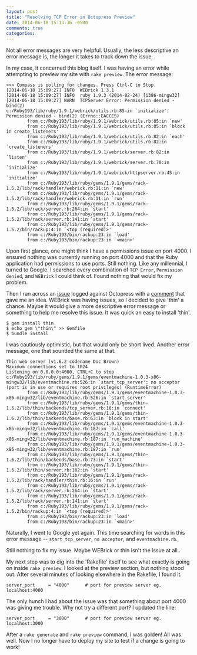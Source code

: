 ```yaml
---
layout: post
title: "Resolving TCP Error in Octopress Preview"
date: 2014-06-18 15:13:36 -0500
comments: true
categories: 
---
```

Not all error messages are very helpful. Usually, the less descriptive an error message is, the longer it takes to track down the issue.

In my case, it concerned this blog itself. I was having an error while attempting to preview my site with `rake preview`. The error message:

```
>>> Compass is polling for changes. Press Ctrl-C to Stop.
[2014-06-18 15:09:27] INFO  WEBrick 1.3.1
[2014-06-18 15:09:27] INFO  ruby 1.9.3 (2014-02-24) [i386-mingw32]
[2014-06-18 15:09:27] WARN  TCPServer Error: Permission denied - bind(2)
c:/Ruby193/lib/ruby/1.9.1/webrick/utils.rb:85:in `initialize': Permission denied - bind(2) (Errno::EACCES)
        from c:/Ruby193/lib/ruby/1.9.1/webrick/utils.rb:85:in `new'
        from c:/Ruby193/lib/ruby/1.9.1/webrick/utils.rb:85:in `block in create_listeners'
        from c:/Ruby193/lib/ruby/1.9.1/webrick/utils.rb:82:in `each'
        from c:/Ruby193/lib/ruby/1.9.1/webrick/utils.rb:82:in `create_listeners'
        from c:/Ruby193/lib/ruby/1.9.1/webrick/server.rb:82:in `listen'
        from c:/Ruby193/lib/ruby/1.9.1/webrick/server.rb:70:in `initialize'
        from c:/Ruby193/lib/ruby/1.9.1/webrick/httpserver.rb:45:in `initialize'
        from c:/Ruby193/lib/ruby/gems/1.9.1/gems/rack-1.5.2/lib/rack/handler/webrick.rb:11:in `new'
        from c:/Ruby193/lib/ruby/gems/1.9.1/gems/rack-1.5.2/lib/rack/handler/webrick.rb:11:in `run'
        from c:/Ruby193/lib/ruby/gems/1.9.1/gems/rack-1.5.2/lib/rack/server.rb:264:in `start'
        from c:/Ruby193/lib/ruby/gems/1.9.1/gems/rack-1.5.2/lib/rack/server.rb:141:in `start'
        from c:/Ruby193/lib/ruby/gems/1.9.1/gems/rack-1.5.2/bin/rackup:4:in `<top (required)>'
        from c:/Ruby193/bin/rackup:23:in `load'
        from c:/Ruby193/bin/rackup:23:in `<main>'
```

Upon first glance, one might think I have a permissions issue on port 4000. I ensured nothing was currently running on port 4000 and that the Ruby application had permissions to use ports. Still nothing. Like any millennial, I turned to Google. I searched every combination of `TCP Error`, `Permission denied`, and `WEBrick` I could think of. Found nothing that would fix my problem.

Then I ran across an [issue](https://github.com/imathis/octopress/issues/1395) logged against Octopress with a [comment](https://github.com/imathis/octopress/issues/1395#issuecomment-28758511) that gave me an idea. WEBrick was having issues, so I decided to give 'thin' a chance. Maybe it would give a more descriptive error message or something to help me resolve this issue. It was quick an easy to install 'thin'.

```
$ gem install thin
$ echo gem \"thin\" >> Gemfile
$ bundle install
```

I was cautiously optimistic, but that would only be short lived. Another error message, one that sounded the same at that.

```
Thin web server (v1.6.2 codename Doc Brown)
Maximum connections set to 1024
Listening on 0.0.0.0:4000, CTRL+C to stop
c:/Ruby193/lib/ruby/gems/1.9.1/gems/eventmachine-1.0.3-x86-mingw32/lib/eventmachine.rb:526:in `start_tcp_server': no acceptor (port is in use or requires root privileges) (RuntimeError)
        from c:/Ruby193/lib/ruby/gems/1.9.1/gems/eventmachine-1.0.3-x86-mingw32/lib/eventmachine.rb:526:in `start_server'
        from c:/Ruby193/lib/ruby/gems/1.9.1/gems/thin-1.6.2/lib/thin/backends/tcp_server.rb:16:in `connect'
        from c:/Ruby193/lib/ruby/gems/1.9.1/gems/thin-1.6.2/lib/thin/backends/base.rb:63:in `block in start'
        from c:/Ruby193/lib/ruby/gems/1.9.1/gems/eventmachine-1.0.3-x86-mingw32/lib/eventmachine.rb:187:in `call'
        from c:/Ruby193/lib/ruby/gems/1.9.1/gems/eventmachine-1.0.3-x86-mingw32/lib/eventmachine.rb:187:in `run_machine'
        from c:/Ruby193/lib/ruby/gems/1.9.1/gems/eventmachine-1.0.3-x86-mingw32/lib/eventmachine.rb:187:in `run'
        from c:/Ruby193/lib/ruby/gems/1.9.1/gems/thin-1.6.2/lib/thin/backends/base.rb:73:in `start'
        from c:/Ruby193/lib/ruby/gems/1.9.1/gems/thin-1.6.2/lib/thin/server.rb:162:in `start'
        from c:/Ruby193/lib/ruby/gems/1.9.1/gems/rack-1.5.2/lib/rack/handler/thin.rb:16:in `run'
        from c:/Ruby193/lib/ruby/gems/1.9.1/gems/rack-1.5.2/lib/rack/server.rb:264:in `start'
        from c:/Ruby193/lib/ruby/gems/1.9.1/gems/rack-1.5.2/lib/rack/server.rb:141:in `start'
        from c:/Ruby193/lib/ruby/gems/1.9.1/gems/rack-1.5.2/bin/rackup:4:in `<top (required)>'
        from c:/Ruby193/bin/rackup:23:in `load'
        from c:/Ruby193/bin/rackup:23:in `<main>'
```

Naturally, I went to Google yet again. This time searching for words in this error message -- `start_tcp_server`, `no acceptor`, and `eventmachine.rb`.

Still nothing to fix my issue. Maybe WEBrick or thin isn't the issue at all.. 

My next step was to dig into the 'Rakefile' itself to see what exactly is going on inside `rake preview`. I looked at the preview section, but nothing stood out. After several minutes of looking elsewhere in the Rakefile, I found it.

`server_port     = "4000"      # port for preview server eg. localhost:4000`

The only hunch I had about the issue was that something about port 4000 was giving me trouble. Why not try a different port? I updated the line:

`server_port     = "3000"      # port for preview server eg. localhost:3000`

After a `rake generate` and `rake preview` command, I was golden! All was well. Now I no longer have to deploy my site to test if a change is going to work!
